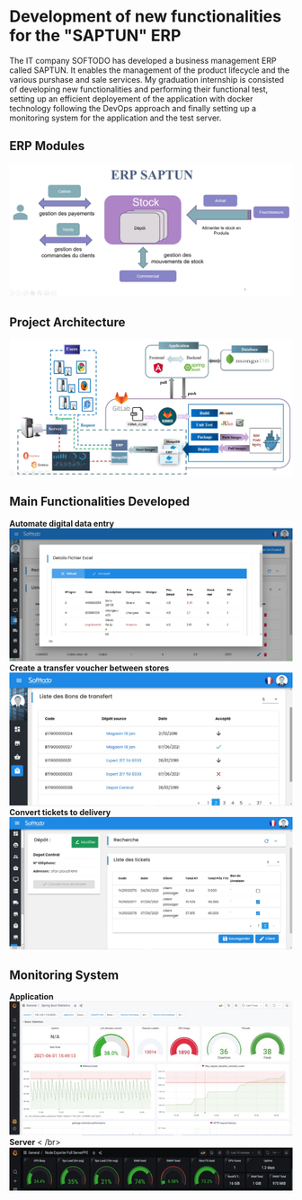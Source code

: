 # Development of new functionalities for the "SAPTUN" ERP 
The IT company SOFTODO has developed a business management ERP called SAPTUN. It enables the management of the product lifecycle and the various purshase and sale services.
My graduation internship is consisted of developing new functionalities and performing their functional test, setting up an efficient deployement of the application with docker technology following the DevOps approach and finally setting up a monitoring system for the application and the test server.
## ERP Modules
![Modules](https://github.com/emnaayedi/PFE/blob/7ce4f70655ef88e1ebca15f04ef26cb6b84064ff/screenshot/modules.jpg?raw=true)
## Project Architecture
![Arch](https://github.com/emnaayedi/PFE/blob/7ce4f70655ef88e1ebca15f04ef26cb6b84064ff/screenshot/architecture.jpg?raw=true)
## Main Functionalities Developed
**Automate digital data entry**
![Excel](https://github.com/emnaayedi/PFE/blob/7ce4f70655ef88e1ebca15f04ef26cb6b84064ff/screenshot/excel.jpg?raw=true)
**Create a transfer voucher between stores**
![transfer](https://github.com/emnaayedi/PFE/blob/7ce4f70655ef88e1ebca15f04ef26cb6b84064ff/screenshot/transfert.jpg?raw=true)
**Convert tickets to delivery**
![ticketdelivery](https://github.com/emnaayedi/PFE/blob/7ce4f70655ef88e1ebca15f04ef26cb6b84064ff/screenshot/tickets.jpg?raw=true)</br>
## Monitoring System
**Application**</br>
![app](https://github.com/emnaayedi/PFE/blob/fa80a087e814ee5475a82bf32753e680d90f188d/screenshot/appmonitor.jpg?raw=true)</br>
**Server** < /br>
![server](https://github.com/emnaayedi/PFE/blob/fa80a087e814ee5475a82bf32753e680d90f188d/screenshot/servermonitor.jpg?raw=true)



